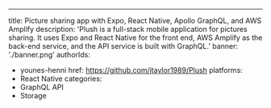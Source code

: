 ---
title: Picture sharing app with Expo, React Native, Apollo GraphQL, and AWS Amplify
description: 'Plush is a full-stack mobile application for pictures sharing. It uses Expo and React Native for the front end, AWS Amplify as the back-end service, and the API service is built with GraphQL.'
banner: './banner.png'
authorIds:
  - younes-henni
href: https://github.com/jtaylor1989/Plush
platforms:
  - React Native
categories:
  - GraphQL API
  - Storage